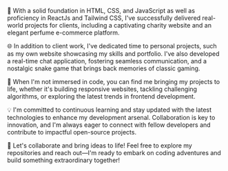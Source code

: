 

🚀 With a solid foundation in HTML, CSS, and JavaScript as well as proficiency in ReactJs and Tailwind CSS, I've successfully delivered real-world projects for clients, including a captivating charity website and an elegant perfume e-commerce platform.

🌐 In addition to client work, I've dedicated time to personal projects, such as my own website showcasing my skills and portfolio. I've also developed a real-time chat application, fostering seamless communication, and a nostalgic snake game that brings back memories of classic gaming.

🔨 When I'm not immersed in code, you can find me bringing my projects to life, whether it's building responsive websites, tackling challenging algorithms, or exploring the latest trends in frontend development.

💡 I'm committed to continuous learning and stay updated with the latest technologies to enhance my development arsenal. Collaboration is key to innovation, and I'm always eager to connect with fellow developers and contribute to impactful open-source projects.

🌟 Let's collaborate and bring ideas to life! Feel free to explore my repositories and reach out—I'm ready to embark on coding adventures and build something extraordinary together!





